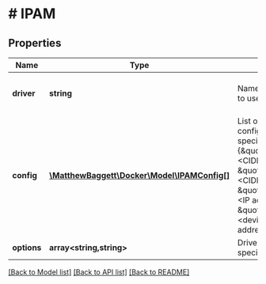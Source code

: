 # # IPAM

## Properties

Name | Type | Description | Notes
------------ | ------------- | ------------- | -------------
**driver** | **string** | Name of the IPAM driver to use. | [optional] [default to 'default']
**config** | [**\MatthewBaggett\Docker\Model\IPAMConfig[]**](IPAMConfig.md) | List of IPAM configuration options, specified as a map:  &#x60;&#x60;&#x60; {\&quot;Subnet\&quot;: &lt;CIDR&gt;, \&quot;IPRange\&quot;: &lt;CIDR&gt;, \&quot;Gateway\&quot;: &lt;IP address&gt;, \&quot;AuxAddress\&quot;: &lt;device_name:IP address&gt;} &#x60;&#x60;&#x60; | [optional]
**options** | **array<string,string>** | Driver-specific options, specified as a map. | [optional]

[[Back to Model list]](../../README.md#models) [[Back to API list]](../../README.md#endpoints) [[Back to README]](../../README.md)
